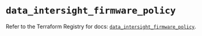 # `data_intersight_firmware_policy`

Refer to the Terraform Registry for docs: [`data_intersight_firmware_policy`](https://registry.terraform.io/providers/ciscodevnet/intersight/1.0.71/docs/data-sources/firmware_policy).
